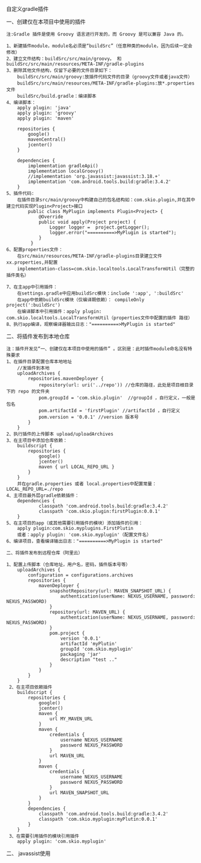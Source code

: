 自定义gradle插件

 一、创建仅在本项目中使用的插件

    注:Gradle 插件是使用 Groovy 语言进行开发的，而 Groovy 是可以兼容 Java 的。

    1、新建插件module，module名必须是“buildSrc”（任意种类的module，因为后续一定会修改）
    2、建立文件结构：buildSrc/src/main/groovy。 和 buildSrc/src/main/resources/META-INF/gradle-plugins
    3、删除其他文件结构，仅留下必要的文件目录如下：
        buildSrc/src/main/groovy:放插件代码文件的目录（groovy文件或者java文件）
        buildSrc/src/main/resources/META-INF/gradle-plugins:放*.properties文件
        buildSrc/build.gradle：编译脚本
    4、编译脚本：
        apply plugin: 'java'
        apply plugin: 'groovy'
        apply plugin: 'maven'

        repositories {
            google()
            mavenCentral()
            jcenter()
        }

        dependencies {
            implementation gradleApi()
            implementation localGroovy()
            //implementation 'org.javassist:javassist:3.18.+'
            implementation 'com.android.tools.build:gradle:3.4.2'
        }
    5、插件代码:
        在插件目录src/main/groovy中构建自己的包名结构如：com.skio.plugin,并在其中建立代码实现Plugin<Project>接口
            public class MyPlugin implements Plugin<Project> {
                @Override
                public void apply(Project project) {
                    Logger logger =  project.getLogger();
                    logger.error("==========>MyPlugin is started");
                }
             }
    6、配置properties文件：
        在src/main/resources/META-INF/gradle-plugins目录建立文件xx.properties,并配置
        implementation-class=com.skio.localtools.LocalTransformUtil（完整的插件类名）

    7、在主app中引用插件：
        在settings.gradle中应用buildSrc模块：include ':app', ':buildSrc'
        在app中依赖buildSrc模块（仅编译期依赖）： compileOnly project(':buildSrc')
        在编译脚本中引用插件：apply plugin: com.skio.localtools.LocalTransformUtil（properties文件中配置的插件 路径）
    8、执行app编译，观察编译器输出日志："==========>MyPlugin is started"

 二、将插件发布到本地仓库

    注：插件开发见“一、创建仅在本项目中使用的插件” 。区别是：此时插件module命名没有特殊要求
    1、在插件目录配置仓库本地地址
        //发插件到本地
        uploadArchives {
            repositories.mavenDeployer {
                repository(url: uri('../repo')) //仓库的路径，此处是项目根目录下的 repo 的文件夹
                pom.groupId = 'com.skio.plugin'  //groupId ，自行定义，一般是包名
                pom.artifactId = 'firstPlugin' //artifactId ，自行定义
                pom.version = '0.0.1' //version 版本号
            }
        }
    2、执行插件的上传脚本 upload/uploadArchives
    3、在主项目中添加仓库依赖：
        buildscript {
            repositories {
                google()
                jcenter()
                maven { url LOCAL_REPO_URL }
            }
        }
        并在gradle.properties 或者 local.properties中配置常量：  LOCAL_REPO_URL=./repo
    4、主项目最外层gradle依赖插件：
        dependencies {
                classpath 'com.android.tools.build:gradle:3.4.2'
                classpath 'com.skio.plugin:firstPlugin:0.0.1'
        }
    5、在主项目的app（或其他需要引用插件的模块）添加插件的引用：
        apply plugin:com.skio.myplugins.FirstPlutin
        或者：apply plugin: 'com.skio.myplugin'（配置文件名）
    6、编译项目，查看编译输出日志："==========>MyPlugin is started"

    二、将插件发布到远程仓库（阿里云）

    1、配置上传脚本（仓库地址，用户名，密码，插件版本号等）
        uploadArchives {
            configuration = configurations.archives
            repositories {
                mavenDeployer {
                    snapshotRepository(url: MAVEN_SNAPSHOT_URL) {
                        authentication(userName: NEXUS_USERNAME, password: NEXUS_PASSWORD)
                    }
                    repository(url: MAVEN_URL) {
                        authentication(userName: NEXUS_USERNAME, password: NEXUS_PASSWORD)
                    }
                    pom.project {
                        version '0.0.1'
                        artifactId 'myPlutin'
                        groupId 'com.skio.myplugin'
                        packaging 'jar'
                        description "test .."
                    }
                }
            }
        }
     2、在主项目依赖插件
        buildscript {
            repositories {
                google()
                jcenter()
                maven {
                    url MY_MAVEN_URL
                }
                maven {
                    credentials {
                        username NEXUS_USERNAME
                        password NEXUS_PASSWORD
                    }
                    url MAVEN_URL
                }
                maven {
                    credentials {
                        username NEXUS_USERNAME
                        password NEXUS_PASSWORD
                    }
                    url MAVEN_SNAPSHOT_URL
                }
            }
            dependencies {
                classpath 'com.android.tools.build:gradle:3.4.2'
                classpath 'com.skio.myplugin:myPlutin:0.0.1'
            }
        }
     3、在需要引用插件的模块引用插件
        apply plugin: 'com.skio.myplugin'

二、 javassist使用